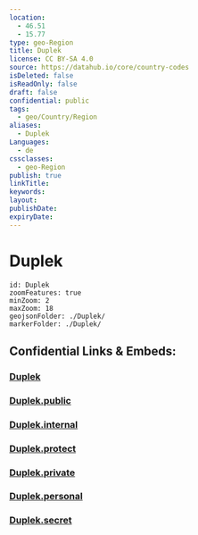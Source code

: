 ```yaml
---
location:
  - 46.51
  - 15.77
type: geo-Region
title: Duplek
license: CC BY-SA 4.0
source: https://datahub.io/core/country-codes
isDeleted: false
isReadOnly: false
draft: false
confidential: public
tags:
  - geo/Country/Region
aliases:
  - Duplek
Languages:
  - de
cssclasses:
  - geo-Region
publish: true
linkTitle:
keywords:
layout:
publishDate:
expiryDate:
---
```


# Duplek

```leaflet
id: Duplek
zoomFeatures: true 
minZoom: 2 
maxZoom: 18
geojsonFolder: ./Duplek/
markerFolder: ./Duplek/
```


## Confidential Links & Embeds: 

### [Duplek](/_Standards/Earth/Continent/Europe/Europe~Central/Slovenia/Regions~Slovenia/Podravska/counties~Podravska/Duplek.md) 

### [Duplek.public](/_public/Earth/Continent/Europe/Europe~Central/Slovenia/Regions~Slovenia/Podravska/counties~Podravska/Duplek.public.md) 

### [Duplek.internal](/_internal/Earth/Continent/Europe/Europe~Central/Slovenia/Regions~Slovenia/Podravska/counties~Podravska/Duplek.internal.md) 

### [Duplek.protect](/_protect/Earth/Continent/Europe/Europe~Central/Slovenia/Regions~Slovenia/Podravska/counties~Podravska/Duplek.protect.md) 

### [Duplek.private](/_private/Earth/Continent/Europe/Europe~Central/Slovenia/Regions~Slovenia/Podravska/counties~Podravska/Duplek.private.md) 

### [Duplek.personal](/_personal/Earth/Continent/Europe/Europe~Central/Slovenia/Regions~Slovenia/Podravska/counties~Podravska/Duplek.personal.md) 

### [Duplek.secret](/_secret/Earth/Continent/Europe/Europe~Central/Slovenia/Regions~Slovenia/Podravska/counties~Podravska/Duplek.secret.md)


